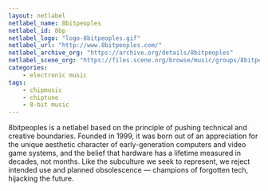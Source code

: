 ```yaml
---
layout: netlabel
netlabel_name: 8bitpeoples
netlabel_id: 8bp
netlabel_logo: "logo-8bitpeoples.gif"
netlabel_url: "http://www.8bitpeoples.com/"
netlabel_archive_org: "https://archive.org/details/8bitpeoples"
netlabel_scene_org: "https://files.scene.org/browse/music/groups/8bitpeoples/"
categories:
    - electronic music
tags:
    - chipmusic
    - chiptune
    - 8-bit music
---
```

8bitpeoples is a netlabel based on the principle of pushing technical and creative boundaries. Founded in 1999, it was born out of an appreciation for the unique aesthetic character of early-generation computers and video game systems, and the belief that hardware has a lifetime measured in decades, not months. Like the subculture we seek to represent, we reject intended use and planned obsolescence — champions of forgotten tech, hijacking the future.